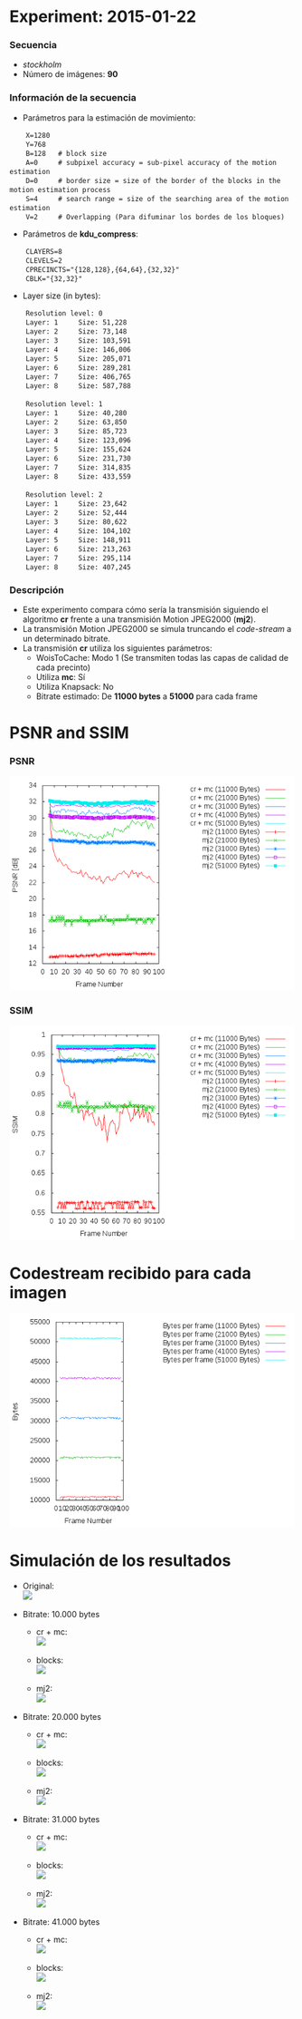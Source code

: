 Experiment: 2015-01-22
======================

### Secuencia

- *stockholm*
- Número de imágenes: **90**

### Información de la secuencia
* Parámetros para la estimación de movimiento:
```
    X=1280
    Y=768
    B=128   # block size
    A=0     # subpixel accuracy = sub-pixel accuracy of the motion estimation
    D=0     # border size = size of the border of the blocks in the motion estimation process
    S=4     # search range = size of the searching area of the motion estimation
    V=2     # Overlapping (Para difuminar los bordes de los bloques)
```

* Parámetros de **kdu_compress**:

```
    CLAYERS=8
    CLEVELS=2
    CPRECINCTS="{128,128},{64,64},{32,32}"
    CBLK="{32,32}"
```

* Layer size (in bytes):

```
    Resolution level: 0
    Layer: 1     Size: 51,228
    Layer: 2     Size: 73,148
    Layer: 3     Size: 103,591
    Layer: 4     Size: 146,006
    Layer: 5     Size: 205,071
    Layer: 6     Size: 289,281
    Layer: 7     Size: 406,765
    Layer: 8     Size: 587,788

    Resolution level: 1
    Layer: 1     Size: 40,280
    Layer: 2     Size: 63,850
    Layer: 3     Size: 85,723
    Layer: 4     Size: 123,096
    Layer: 5     Size: 155,624
    Layer: 6     Size: 231,730
    Layer: 7     Size: 314,835
    Layer: 8     Size: 433,559

    Resolution level: 2
    Layer: 1     Size: 23,642
    Layer: 2     Size: 52,444
    Layer: 3     Size: 80,622
    Layer: 4     Size: 104,102
    Layer: 5     Size: 148,911
    Layer: 6     Size: 213,263
    Layer: 7     Size: 295,114
    Layer: 8     Size: 407,245
```

### Descripción

- Este experimento compara cómo sería la transmisión siguiendo el algoritmo
  **cr** frente a una transmisión Motion JPEG2000 (**mj2**). 
- La transmisión Motion JPEG2000 se simula truncando el *code-stream* a
  un determinado bitrate.
- La transmisión **cr** utiliza los siguientes parámetros:
    - WoisToCache: Modo 1 (Se transmiten todas las capas de calidad de cada precinto)
    - Utiliza **mc**: Sí
    - Utiliza Knapsack: No
    - Bitrate estimado: De **11000 bytes** a **51000** para cada frame

PSNR and SSIM
=============

### PSNR

![](assets/psnr.png)

### SSIM

![](assets/ssim.png)

Codestream recibido para cada imagen
=============

![](assets/bytes.png)

Simulación de los resultados
=============

* Original:  
  ![](gifs/original.gif)

* Bitrate: 10.000 bytes
  * cr + mc:  
    ![](gifs/prediction_10000.gif)

  * blocks:  
    ![](gifs/blocks_10000.gif)

  * mj2:  
    ![](gifs/trunc_10000.gif)

* Bitrate: 20.000 bytes
  * cr + mc:  
    ![](gifs/prediction_20000.gif)

  * blocks:  
    ![](gifs/blocks_20000.gif)

  * mj2:  
    ![](gifs/trunc_20000.gif)

* Bitrate: 31.000 bytes
  * cr + mc:  
    ![](gifs/prediction_31000.gif)

  * blocks:  
    ![](gifs/blocks_31000.gif)

  * mj2:  
    ![](gifs/trunc_31000.gif)

* Bitrate: 41.000 bytes
  * cr + mc:  
    ![](gifs/prediction_41000.gif)

  * blocks:  
    ![](gifs/blocks_41000.gif)

  * mj2:  
    ![](gifs/trunc_41000.gif)
